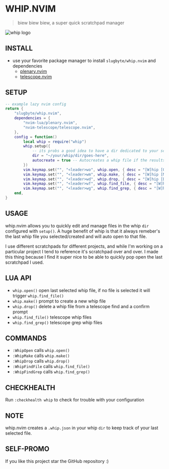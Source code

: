 # WHIP.NVIM
> biew biew biew, a super quick scratchpad manager

![whip logo](./asset/whip.png)

## INSTALL
* use your favorite package manager to install `slugbyte/whip.nvim` and dependencies
   * [plenary.nvim](https://github.com/nvim-lua/plenary.nvim) 
   * [telescope.nvim](https://github.com/nvim-telescope/telescope.nvim)

## SETUP
```lua
-- example lazy nvim config
return {
    "slugbyte/whip.nvim",
    dependencies = {
        "nvim-lua/plenary.nvim",
        "nvim-telescope/telescope.nvim",
    },
    config = function()
        local whip = require("whip")
        whip.setup({
            -- its probs a good idea to have a dir dedicated to your scratchpads
            dir = "~/your/whip/dir/goes-here",
            autocreate = true -- Autocreates a whip file if the results list is empty when using whip.find_file
        })
        vim.keymap.set("", "<leader>wo", whip.open, { desc = "[W]hip [O]pen" })
        vim.keymap.set("", "<leader>wm", whip.make, { desc = "[W]hip [M]ake" })
        vim.keymap.set("", "<leader>wd", whip.drop, { desc = "[W]hip [D]rop" })
        vim.keymap.set("", "<leader>wf", whip.find_file, { desc = "[W]hip [F]ile Search" })
        vim.keymap.set("", "<leader>wg", whip.find_grep, { desc = "[W]hip [G]rep Search" })
    end,
}
```

## USAGE
whip.nvim allows you to quickly edit and manage files in the whip `dir` configured with `setup()`. 
A huge benefit of whip is that it always remeber's the last whip file you
selected/created and will auto open to that file.

I use different scratchpads for different projects, and while I'm working on a
particular project I tend to reference it's scratchpad over and over. I made this thing because I find 
it super nice to be able to quickly pop open the last scratchpad I used.

## LUA API
* `whip.open()` open last selected whip file, if no file is selected
it will trigger `whip.find_file()`
* `whip.make()` prompt to create a new whip file
* `whip.drop()` delete a whip file from a telescope find and a confirm prompt
* `whip.find_file()` telescope whip files
* `whip.find_grep()` telescope grep whip files

## COMMANDS
* `:WhipOpen` calls `whip.open()`
* `:WhipMake` calls `whip.make()`
* `:WhipDrop` calls `whip.drop()`
* `:WhipFindFile` calls `whip.find_file()`
* `:WhipFindGrep` calls `whip.find_grep()`


## CHECKHEALTH
Run `:checkhealth whip` to check for trouble with your configuration

## NOTE
whip.nvim creates a `.whip.json` in your whip `dir` to keep track of
your last selected file.

## SELF-PROMO
If you like this project star the GitHub repository :)
